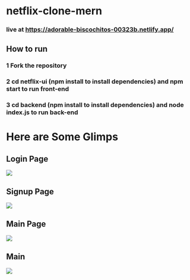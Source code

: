 # netflix-clone-mern

### live at https://adorable-biscochitos-00323b.netlify.app/ 
## How to run
### 1 Fork the repository
### 2 cd netflix-ui (npm install to install dependencies) and npm start to run front-end
### 3 cd backend (npm install to install dependencies) and node index.js to run back-end
  # Here are Some Glimps 
  ## Login Page
  ![](https://github.com/askhan963/netflix-clone-mern/blob/main/login.png)
  ## Signup Page 
  ![](https://github.com/askhan963/netflix-clone-mern/blob/main/signup.png)
 
   ## Main Page 
   ![](https://github.com/askhan963/netflix-clone-mern/blob/main/mainpage.png)
   ##  Main 
   ![](https://github.com/askhan963/netflix-clone-mern/blob/main/main.png)
